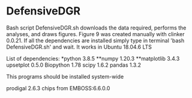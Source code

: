 # DefensiveDGR
Bash script DefensiveDGR.sh downloads the data required, performs the analyses, and draws figures. Figure 9 was created manually with clinker 0.0.21. If all the dependencies are installed simply type in terminal 'bash DefensiveDGR.sh' and wait.
It works in Ubuntu 18.04.6 LTS

List of dependencies: 
*python 3.8.5
**numpy 1.20.3
**matplotlib 3.4.3
  upsetplot 0.5.0
  Biopython 1.78
  scipy 1.6.2
  pandas 1.3.2

This programs should be installed system-wide

prodigal 2.6.3
chips from EMBOSS:6.6.0.0
